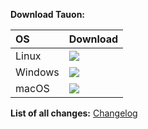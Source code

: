 **Download Tauon:**

<div align=left>
	<table>
		<thead align=left>
			<tr>
				<th>OS</th>
				<th>Download</th>
			</tr>
		</thead>
		<tbody align=left>
			<tr>
				<td>Linux</td>
				<td>
					<a href="https://github.com/Taiko2k/Tauon/releases/download/RELEASE_TAG/TauonMusicBox-linux.zip"><img src="https://img.shields.io/badge/Portable-x64-f84e29.svg?logo=linux"> </a><br>
				<!--	<a href="https://github.com/Taiko2k/Tauon/releases/download/RELEASE_TAG/Tauon-Flatpak-x64.deb"><img src="https://img.shields.io/badge/Flatpak-x64-FF9966.svg?logo=flatpak"> </a><br> -->
				</td>
			</tr>
			<tr>
				<td>Windows</td>
				<td>
					<!-- MS Logos were removed from Simpleicons so just ship the singular SVG here -->
					<a href="https://github.com/Taiko2k/Tauon/releases/download/RELEASE_TAG/TauonMusicBox-windows.zip"><img src="https://img.shields.io/badge/Portable-x64-0078d7.svg?logo=data:image/svg%2bxml;base64,PHN2ZyB4bWxucz0iaHR0cDovL3d3dy53My5vcmcvMjAwMC9zdmciIHZpZXdCb3g9IjAgMCAyNCAyNCI+PHBhdGggZD0iTTAgMGgxMS4zNzd2MTEuMzcySDBabTEyLjYyMyAwSDI0djExLjM3MkgxMi42MjNaTTAgMTIuNjIzaDExLjM3N1YyNEgwWm0xMi42MjMgMEgyNFYyNEgxMi42MjMiLz48L3N2Zz4="></a><br>
				</td>
			</tr>
			<tr>
				<td>macOS</td>
				<td>
					<a href="https://github.com/Taiko2k/Tauon/releases/download/RELEASE_TAG/TauonMusicBox-dmg.zip"><img src="https://img.shields.io/badge/DMG-arm64-ea005e.svg?logo=apple"></a><br>
				<!--	<a href="https://github.com/Taiko2k/Tauon/releases/download/RELEASE_TAG/Tauon-MacOS-Installer.pkg"><img src="https://img.shields.io/badge/PKG-Universal-bc544b.svg?logo=apple" /></a></a> -->
				</td>
			</tr>
		</tbody>
	</table>
</div>

**List of all changes:** [Changelog](https://github.com/Taiko2k/Tauon/blob/master/CHANGELOG.md)
